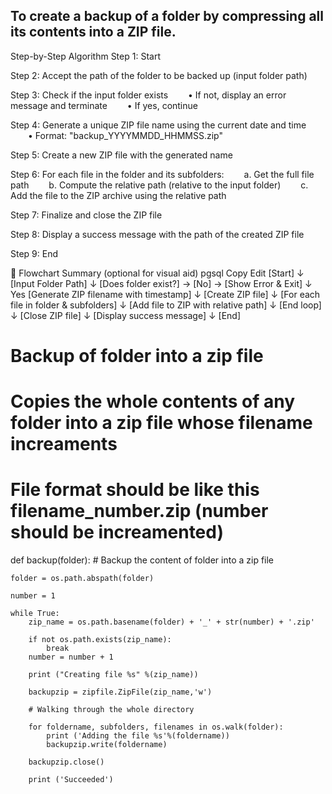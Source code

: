 ## To create a backup of a folder by compressing all its contents  into a ZIP file.

Step-by-Step Algorithm
Step 1: Start

Step 2: Accept the path of the folder to be backed up (input folder path)

Step 3: Check if the input folder exists
  • If not, display an error message and terminate
  • If yes, continue

Step 4: Generate a unique ZIP file name using the current date and time
  • Format: "backup_YYYYMMDD_HHMMSS.zip"

Step 5: Create a new ZIP file with the generated name

Step 6: For each file in the folder and its subfolders:
  a. Get the full file path
  b. Compute the relative path (relative to the input folder)
  c. Add the file to the ZIP archive using the relative path

Step 7: Finalize and close the ZIP file

Step 8: Display a success message with the path of the created ZIP file

Step 9: End

🔄 Flowchart Summary (optional for visual aid)
pgsql
Copy
Edit
[Start]
   ↓
[Input Folder Path]
   ↓
[Does folder exist?] → [No] → [Show Error & Exit]
         ↓ Yes
[Generate ZIP filename with timestamp]
   ↓
[Create ZIP file]
   ↓
[For each file in folder & subfolders]
      ↓
[Add file to ZIP with relative path]
   ↓
[End loop]
   ↓
[Close ZIP file]
   ↓
[Display success message]
   ↓
[End]



# Backup of folder into a zip file

# Copies the whole contents of any folder into a zip file whose filename increaments

# File format should be like this filename_number.zip (number should be increamented)

def backup(folder):
	# Backup the content of folder into a zip file

	folder = os.path.abspath(folder)

	number = 1

	while True:
		zip_name = os.path.basename(folder) + '_' + str(number) + '.zip'

		if not os.path.exists(zip_name):
			break
		number = number + 1

		print ("Creating file %s" %(zip_name))

		backupzip = zipfile.ZipFile(zip_name,'w')

		# Walking through the whole directory

		for foldername, subfolders, filenames in os.walk(folder):
			print ('Adding the file %s'%(foldername))
			backupzip.write(foldername)

		backupzip.close()

		print ('Succeeded')

		
